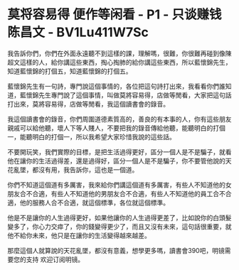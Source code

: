 # 莫将容易得 便作等闲看 - P1 - 只谈赚钱陈昌文 - BV1Lu411W7Sc

我告訴你們，你們在外面永遠聽不到這樣的課，理解嗎，很難，你很難再碰到像陳超文這樣的人，給你講這些東西，掏心掏肺的給你講這些東西，所以藍懷錦先生，知道藍懷錦的打個五，知道藍懷錦的打個五。

藍懷錦先生有一句詩，專門說這個事情的，各位把這句詩打出來，我看看你們誰知道，藍懷錦先生專門說了這個事情，叫做莫將容易得，店做等閒看，大家把這句話打出來，莫將容易得，店做等閒看，我這個讀書會的錄音。

我這個讀書會的錄音，你們周圍道德素質高的，善良的有本事的人，你有這些朋友親戚可以給他聽，壞人下等人賤人，不要把我的錄音傳給他聽，能聽明白的打個一，能聽明白的打個一，所以我希望大家珍惜我說的這些話。

不要開玩笑，我們實際的目標，是把生活過得更好，區分一個人是不是騙子，就看他在讓你的生活過得差，還是過得好，區分一個人是不是騙子，你不要管他說的天花亂墜，都沒有用，我告訴你，這也是一個道。

你們不知道這個道有多厲害，我來給你們講這個道有多厲害，有些人不知道他的女朋友合不合適，有些人不知道他的男朋友合不合適，有些人不知道他的員工合不合適，他的服務人合不合適，就這個標準，各位就這個標準。

他是不是讓你的人生過得更好，如果他讓你的人生過得更差了，比如說你的白頭髮變多了，你心力交瘁了，你的錢變得更少了，而且又沒有未來，這句話很重要，就他不給你未來，他只是在讓你的生活變得越來越差。

那麼這個人就算說的天花亂墜，都沒有意義，想學更多嗎，讀書會390吧，明镜需要您的支持 欢迎订阅明镜。